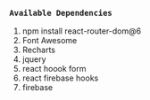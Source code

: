 ### `Available Dependencies`
1. npm install react-router-dom@6
2. Font Awesome
3. Recharts
4. jquery
5. react hoook form
6. react firebase hooks
7. firebase
